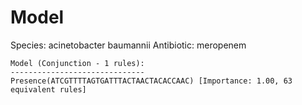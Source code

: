 
# Model

Species: acinetobacter baumannii
Antibiotic: meropenem

```
Model (Conjunction - 1 rules):
------------------------------
Presence(ATCGTTTTAGTGATTTACTAACTACACCAAC) [Importance: 1.00, 63 equivalent rules]

```

